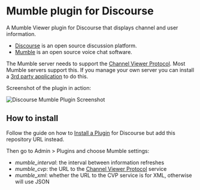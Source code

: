 # Mumble plugin for Discourse
A Mumble Viewer plugin for Discourse that displays channel and user information.
- [Discourse] is an open source discussion platform.
- [Mumble] is an open source voice chat software.

The Mumble server needs to support the [Channel Viewer Protocol][cvp]. Most Mumble servers support this. If you manage your own server you can install a [3rd party application][cvpapp] to do this.

Screenshot of the plugin in action:

![Discourse Mumble Plugin Screenshot](https://cdn.rawgit.com/nunof07/discourse-mumble/9a3d7866096885567201e2d1bf44a3b8e6cf78cc/discourse-mumble-screenshot.png)

[discourse]: http://www.discourse.org/
[mumble]: http://wiki.mumble.info/wiki/Main_Page
[cvp]: http://wiki.mumble.info/wiki/Channel_Viewer_Protocol
[cvpapp]: http://wiki.mumble.info/wiki/3rd_Party_Applications#Channel_Viewers

## How to install
Follow the guide on how to [Install a Plugin][plugin] for Discourse but add this repository URL instead.

Then go to Admin > Plugins and choose Mumble settings:
- *mumble_interval*: the interval between information refreshes
- *mumble_cvp*: the URL to the [Channel Viewer Protocol][cvp] service
- *mumble_xml*: whether the URL to the CVP service is for XML, otherwise will use JSON

[plugin]: https://meta.discourse.org/t/install-a-plugin/19157
